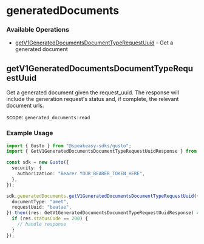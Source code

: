 # generatedDocuments

### Available Operations

* [getV1GeneratedDocumentsDocumentTypeRequestUuid](#getv1generateddocumentsdocumenttyperequestuuid) - Get a generated document

## getV1GeneratedDocumentsDocumentTypeRequestUuid

Get a generated document given the request_uuid. The response will include the generation request's status and, if complete, the relevant document urls.

scope: `generated_documents:read`

### Example Usage

```typescript
import { Gusto } from "@speakeasy-sdks/gusto";
import { GetV1GeneratedDocumentsDocumentTypeRequestUuidResponse } from "@speakeasy-sdks/gusto/dist/sdk/models/operations";

const sdk = new Gusto({
  security: {
    authorization: "Bearer YOUR_BEARER_TOKEN_HERE",
  },
});

sdk.generatedDocuments.getV1GeneratedDocumentsDocumentTypeRequestUuid({
  documentType: "amet",
  requestUuid: "beatae",
}).then((res: GetV1GeneratedDocumentsDocumentTypeRequestUuidResponse) => {
  if (res.statusCode == 200) {
    // handle response
  }
});
```
